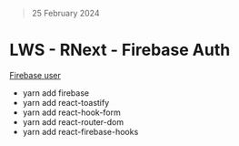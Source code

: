 > 25 February 2024

# LWS - RNext - Firebase Auth

[Firebase user](https://console.firebase.google.com/u/0/project/lws-firebase-auth/authentication/users)

- yarn add firebase
- yarn add react-toastify
- yarn add react-hook-form
- yarn add react-router-dom
- yarn add react-firebase-hooks
